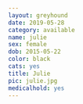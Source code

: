 ```yaml
---
layout: greyhound
date: 2019-05-28
category: available
name: julie
sex: female
dob: 2015-05-22
color: black
cats: yes
title: Julie
pic: julie.jpg
medicalhold: yes
---
```


